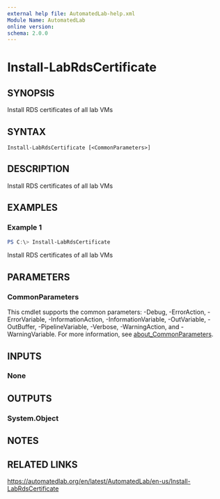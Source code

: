 ```yaml
---
external help file: AutomatedLab-help.xml
Module Name: AutomatedLab
online version:
schema: 2.0.0
---
```


# Install-LabRdsCertificate

## SYNOPSIS
Install RDS certificates of all lab VMs

## SYNTAX

```
Install-LabRdsCertificate [<CommonParameters>]
```

## DESCRIPTION
Install RDS certificates of all lab VMs

## EXAMPLES

### Example 1
```powershell
PS C:\> Install-LabRdsCertificate
```

Install RDS certificates of all lab VMs

## PARAMETERS

### CommonParameters
This cmdlet supports the common parameters: -Debug, -ErrorAction, -ErrorVariable, -InformationAction, -InformationVariable, -OutVariable, -OutBuffer, -PipelineVariable, -Verbose, -WarningAction, and -WarningVariable. For more information, see [about_CommonParameters](http://go.microsoft.com/fwlink/?LinkID=113216).

## INPUTS

### None
## OUTPUTS

### System.Object
## NOTES

## RELATED LINKS
https://automatedlab.org/en/latest/AutomatedLab/en-us/Install-LabRdsCertificate
